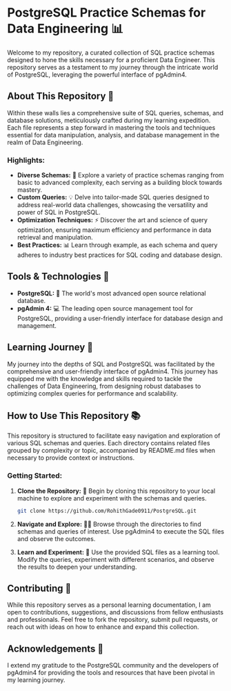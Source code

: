 
# PostgreSQL Practice Schemas for Data Engineering 📊

Welcome to my repository, a curated collection of SQL practice schemas designed to hone the skills necessary for a proficient Data Engineer. This repository serves as a testament to my journey through the intricate world of PostgreSQL, leveraging the powerful interface of pgAdmin4.

## About This Repository 📝

Within these walls lies a comprehensive suite of SQL queries, schemas, and database solutions, meticulously crafted during my learning expedition. Each file represents a step forward in mastering the tools and techniques essential for data manipulation, analysis, and database management in the realm of Data Engineering.

### Highlights:

- **Diverse Schemas:** 🚀 Explore a variety of practice schemas ranging from basic to advanced complexity, each serving as a building block towards mastery.
- **Custom Queries:** 💡 Delve into tailor-made SQL queries designed to address real-world data challenges, showcasing the versatility and power of SQL in PostgreSQL.
- **Optimization Techniques:** ⚡ Discover the art and science of query optimization, ensuring maximum efficiency and performance in data retrieval and manipulation.
- **Best Practices:** 📊 Learn through example, as each schema and query adheres to industry best practices for SQL coding and database design.

## Tools & Technologies 🔧

- **PostgreSQL:** 🐘 The world's most advanced open source relational database.
- **pgAdmin 4:** 💻 The leading open source management tool for PostgreSQL, providing a user-friendly interface for database design and management.

## Learning Journey 🌱

My journey into the depths of SQL and PostgreSQL was facilitated by the comprehensive and user-friendly interface of pgAdmin4. This journey has equipped me with the knowledge and skills required to tackle the challenges of Data Engineering, from designing robust databases to optimizing complex queries for performance and scalability.

## How to Use This Repository 📚

This repository is structured to facilitate easy navigation and exploration of various SQL schemas and queries. Each directory contains related files grouped by complexity or topic, accompanied by README.md files when necessary to provide context or instructions.

### Getting Started:

1. **Clone the Repository:** 🔄 Begin by cloning this repository to your local machine to explore and experiment with the schemas and queries.
   
   ```bash
   git clone https://github.com/RohithGade0911/PostgreSQL.git
   ```

2. **Navigate and Explore:** 🕵️‍♂️ Browse through the directories to find schemas and queries of interest. Use pgAdmin4 to execute the SQL files and observe the outcomes.

3. **Learn and Experiment:** 🧪 Use the provided SQL files as a learning tool. Modify the queries, experiment with different scenarios, and observe the results to deepen your understanding.

## Contributing 🤝

While this repository serves as a personal learning documentation, I am open to contributions, suggestions, and discussions from fellow enthusiasts and professionals. Feel free to fork the repository, submit pull requests, or reach out with ideas on how to enhance and expand this collection.

## Acknowledgements 🙏

I extend my gratitude to the PostgreSQL community and the developers of pgAdmin4 for providing the tools and resources that have been pivotal in my learning journey.
